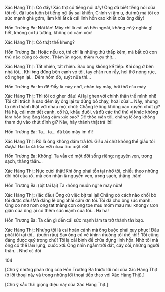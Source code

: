 Xác Hàng Thịt: Có đấy! Xác thịt có tiếng nói đấy! Ông đã biết tiếng nói của tôi rồi, đã luôn luôn bị tiếng nói ấy sai khiến. Chính vì âm u, dui mù mà tôi có sức mạnh ghê gớm, làm khi ất cả cái linh hồn cao khiết của ông đấy!

Hồn Trương Ba: Nói láo! Mày chỉ là cái vỏ bên ngoài, không có ý nghĩa gì hết, không có tư tưởng, không có cảm xúc!

Xác Hàng Thịt: Có thật thế không?

Hồn Trương Ba: Hoặc nếu có, thì chỉ là những thứ thấp kém, mà bất cứ con thú nào cũng có được. Thèm ăn ngon, thèm rượu thịt...

Xác Hàng Thịt: Tất nhiên, tất nhiên. Sao ông không kể tiếp: Khi ông ở bên nhà tôi... Khi ông đứng bên cạnh vợ tôi, tay chân run rẩy, hơi thở nóng rực, cổ nghẹn lại... Đêm hôm đó, suýt nữa thì...

Hồn Trương Ba: Im đi! Đấy là mày chứ, chân tay mày, hơi thở của mày...

Xác Hàng Thịt: Thì tôi có ghen đâu! Ai lại ghen với chính thân thể mình nhỉ! Tôi chỉ trách là sao đêm ấy ông lại tự dừng bỏ chạy, hoài của!... Này, nhưng ta nên thành thật với nhau một chút: Chẳng lẽ ông không xao xuyến chút gì? Hà hà, cái món tiết canh, cổ hũ, khẩu đuôi, và đủ các thứ thú vị khác không làm hồn ông lâng lâng cảm xúc sao? Để thỏa mãn tôi, chẳng lẽ ông không tham dự vào chút đỉnh gì? Nào, hãy thành thật trả lời!

Hồn Trương Ba: Ta... ta... đã bảo mày im đi!

Xác Hàng Thịt: Rõ là ông không dám trả lời. Giấu ai chứ không thể giấu tôi được! Hai ta đã hòa với nhau làm một rồi!

Hồn Trương Ba: Không! Ta vẫn có một đời sống riêng: nguyên vẹn, trong sạch, thẳng thắn...

Xác Hàng Thịt: Nực cười thật! Khi ông phải tồn tại nhờ tôi, chiều theo những đòi hỏi của tôi, mà còn nhận là nguyên vẹn, trong sạch, thẳng thắn!

Hồn Trương Ba: (bịt tai lại) Ta không muốn nghe mày nữa!

Xác Hàng Thịt: (lắc đầu) Ông cứ việc bịt tai lại! Chẳng có cách nào chối bỏ tôi được đâu! Mà đáng lẽ ông phải cảm ơn tôi. Tôi đã cho ông sức mạnh. Ông có nhớ hôm ông tát thằng con ông toé máu mồm máu mũi không? Con giận của ông lại có thêm sức mạnh của tôi... Ha ha!

Hồn Trương Ba: Ta cần gì đến cái sức mạnh làm ta trở thành tàn bạo.

Xác Hàng Thịt: Nhưng tôi là cái hoàn cảnh mà ông buộc phải quy phục! Đâu phải lỗi tại tôi... (buồn rầu) Sao ông cứ vẻ khinh thường tôi thế nhỉ? Tôi cũng đáng được quý trọng chứ! Tôi là cái bình để chứa đựng linh hồn. Nhờ tôi mà ông có thể làm lụng, cuốc xới. Ông nhìn ngắm trời đất, cây cối, những người thân... Nhờ có đôi

104

[Chú ý những phản ứng của Hồn Trương Ba trước lời nói của Xác Hàng Thịt (ở lời thoại này và trong những lời thoại tiếp theo với Xác Hàng Thịt).]

[Chú ý sắc thái giọng điệu này của Xác Hàng Thịt.]